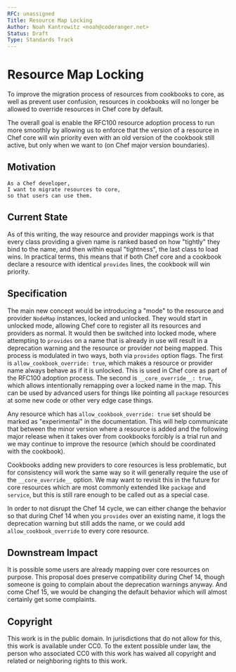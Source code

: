 ```yaml
---
RFC: unassigned
Title: Resource Map Locking
Author: Noah Kantrowitz <noah@coderanger.net>
Status: Draft
Type: Standards Track
---
```


# Resource Map Locking

To improve the migration process of resources from cookbooks to core, as well
as prevent user confusion, resources in cookbooks will no longer be allowed to
override resources in Chef core by default.

The overall goal is enable the RFC100 resource adoption process to run more
smoothly by allowing us to enforce that the version of a resource in Chef core
will win priority even with an old version of the cookbook still active, but
only when we want to (on Chef major version boundaries).

## Motivation

    As a Chef developer,
    I want to migrate resources to core,
    so that users can use them.

## Current State

As of this writing, the way resource and provider mappings work is that every
class providing a given name is ranked based on how "tightly" they bind to the
name, and then within equal "tightness", the last class to load wins. In
practical terms, this means that if both Chef core and a cookbook declare a
resource with identical `provides` lines, the cookbook will win priority.

## Specification

The main new concept would be introducing a "mode" to the resource and provider
`NodeMap` instances, locked and unlocked. They would start in unlocked mode,
allowing Chef core to register all its resources and providers as normal. It would
then be switched into locked mode, where attempting to `provides` on a name
that is already in use will result in a deprecation warning and the resource or
provider *not* being mapped. This process is modulated in two ways, both via
`provides` option flags. The first is `allow_cookbook_override: true`, which
makes a resource or provider name always behave as if it is unlocked. This is
used in Chef core as part of the RFC100 adoption process. The second is
`__core_override__: true`, which allows intentionally remapping over a locked
name in the map. This can be used by advanced users for things like pointing all
`package` resources at some new code or other very edge case things.

Any resource which has `allow_cookbook_override: true` set should be marked as
"experimental" in the documentation. This will help communicate that between
the minor version where a resource is added and the following major release when
it takes over from cookbooks forcibly is a trial run and we may continue to
improve the resource (which should be coordinated with the cookbook).

Cookbooks adding new providers to core resources is less problematic, but for
consistency will work the same way so it will generally require the use of the
`__core_override__` option. We may want to revisit this in the future for core
resources which are most commonly extended like `package` and `service`, but
this is still rare enough to be called out as a special case.

In order to not disrupt the Chef 14 cycle, we can either change the behavior so
that during Chef 14 when you `provides` over an existing name, it logs the
deprecation warning but still adds the name, or we could add `allow_cookbook_override`
to every core resource.

## Downstream Impact

It is possible some users are already mapping over core resources on purpose.
This proposal does preserve compatibility during Chef 14, though someone is
going to complain about the deprecation warnings anyway. And come Chef 15, we
would be changing the default behavior which will almost certainly get some
complaints.

## Copyright

This work is in the public domain. In jurisdictions that do not allow for this,
this work is available under CC0. To the extent possible under law, the person
who associated CC0 with this work has waived all copyright and related or
neighboring rights to this work.
